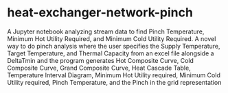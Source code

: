 # heat-exchanger-network-pinch
A Jupyter notebook analyzing stream data to find Pinch Temperature, Minimum Hot Utility Required, and Minimum Cold Utility Required. 
A novel way to do pinch analysis where the user specifies the Supply Temperature, Target Temperature, and Thermal Capacity from an excel file alongside a DeltaTmin and the program generates Hot Composite Curve, Cold Composite Curve, Grand Composite Curve, Heat Cascade Table, Temperature Interval Diagram, Minimum Hot Utility required, Minimum Cold Utility required, Pinch Temperature, and the Pinch in the grid representation
